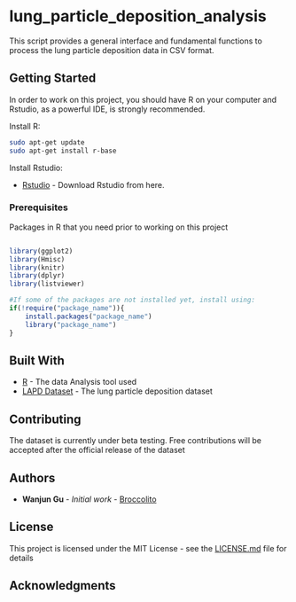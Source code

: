 # lung_particle_deposition_analysis
This script provides a general interface and fundamental functions to process the lung particle deposition data in CSV format.

## Getting Started

In order to work on this project, you should have R on your computer and Rstudio, as a powerful IDE, is strongly recommended.

Install R:
```bash
sudo apt-get update
sudo apt-get install r-base
```

Install Rstudio:
* [Rstudio](https://www.r-project.org/) - Download Rstudio from here.

### Prerequisites

Packages in R that you need prior to working on this project

```r

library(ggplot2)
library(Hmisc)
library(knitr)
library(dplyr)
library(listviewer)

#If some of the packages are not installed yet, install using:
if(!require("package_name")){
	install.packages("package_name")
	library("package_name")
}

```

## Built With

* [R](https://www.r-project.org/) - The data Analysis tool used 
* [LAPD Dataset](#) - The lung particle deposition dataset

## Contributing

The dataset is currently under beta testing. Free contributions will be accepted after the official release of the dataset


## Authors

* **Wanjun Gu** - *Initial work* - [Broccolito](https://github.com/Broccolito)

## License

This project is licensed under the MIT License - see the [LICENSE.md](LICENSE.md) file for details

## Acknowledgments

